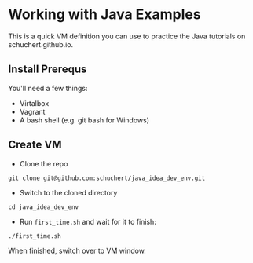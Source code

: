 # Working with Java Examples

This is a quick VM definition you can use to practice the Java tutorials
on schuchert.github.io.

## Install Prerequs
You'll need a few things:
* Virtalbox
* Vagrant
* A bash shell (e.g. git bash for Windows)


## Create VM

* Clone the repo
```termainl
git clone git@github.com:schuchert/java_idea_dev_env.git
```

* Switch to the cloned directory
```termaial
cd java_idea_dev_env
```

* Run `first_time.sh` and wait for it to finish:
```terminal
./first_time.sh
```

When finished, switch over to VM window.
